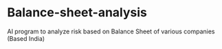 # Balance-sheet-analysis
AI program to analyze risk based on Balance Sheet of various companies (Based India)
